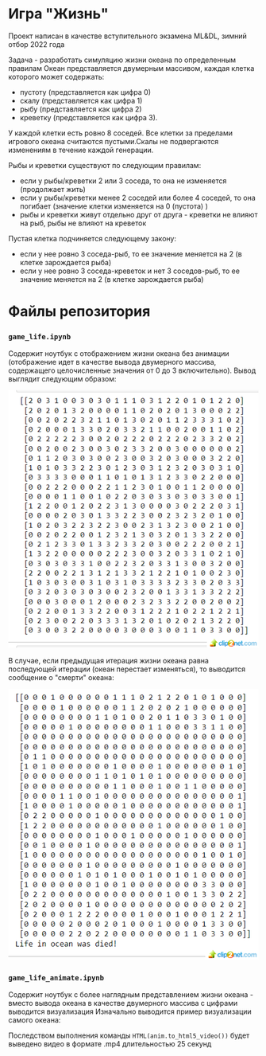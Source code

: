 # Игра "Жизнь"
Проект написан в качестве вступительного экзамена ML&DL, зимний отбор 2022 года

Задача - разработать симуляцию жизни океана по определенным правилам
Океан представляется двумерным массивом, каждая клетка которого может содержать:
- пустоту (представляется как цифра 0)
- скалу (представляется как цифра 1)
- рыбу (представляется как цифра 2)
- креветку (представляется как цифра 3).

У каждой клетки есть ровно 8 соседей. Все клетки за пределами игрового океана считаются пустыми.Скалы не подвергаются изменениям в течение каждой генерации.

Рыбы и креветки существуют по следующим правилам:
- если у рыбы/креветки 2 или 3 соседа, то она не изменяется (продолжает жить)
- если у рыбы/креветки менее 2 соседей или более 4 соседей, то она погибает (значение клетки изменяется на 0 (пустота) )
- рыбы и креветки живут отдельно друг от друга - креветки не влияют на рыб, рыбы не влияют на креветок

Пустая клетка подчиняется следующему закону:
- если у нее ровно 3 соседа-рыб, то ее значение меняется на 2 (в клетке зарождается рыба)
- если у нее ровно 3 соседа-креветок и нет 3 соседов-рыб, то ее значение меняется на 2 (в клетке зарождается рыба)

# Файлы репозитория

### `game_life.ipynb`
Содержит ноутбук с отображением жизни океана без анимации (отображение идет в качестве вывода двумерного массива, содержащего целочисленные значения от 0 до 3 включительно).
Вывод выглядит следующим образом:

![without_animate](https://github.com/whatisslove11/game_life/blob/main/img/ocean.png)

В случае, если предыдущая итерация жизни океана равна последующей итерации (океан перестает изменяться), то выводится сообщение о "смерти" океана:

![death_msg](https://github.com/whatisslove11/game_life/blob/main/img/death_ocean.png)

### `game_life_animate.ipynb`
Содержит ноутбук с более наглядным представлением жизни океана - вместо вывода океана в качестве двумерного массива с цифрами выводится визуализация 
Изначально выводится пример визуализации самого океана:


Последством выполнения команды `HTML(anim.to_html5_video())` будет выведено видео в формате .mp4 длительностью 25 секунд
